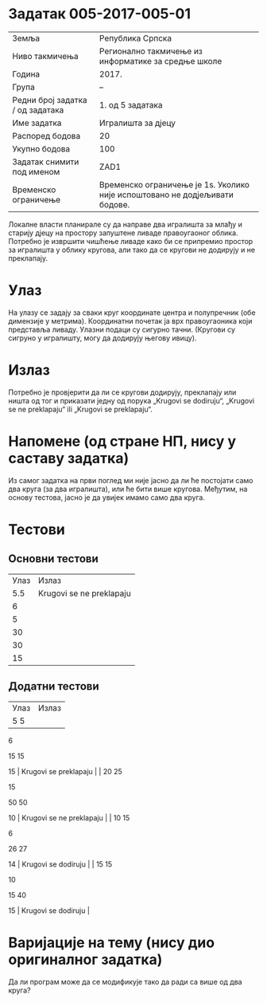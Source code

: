 Задатак 005-2017-005-01
=======================

|                                  |                                                                             |
|----------------------------------|-----------------------------------------------------------------------------|
| Земља                            | Република Српска                                                            |
| Ниво такмичења                   | Регионално такмичење из информатике за средње школе                         |
| Година                           | 2017.                                                                       |
| Група                            |  –                                                                          |
| Редни број задатка / од задатака | 1. од 5 задатака                                                            |
| Име задатка                      | Игралишта за дјецу                                                          |
| Распоред бодова                  | 20                                                                          |
| Укупно бодова                    | 100                                                                         |
| Задатак снимити под именом       | ZAD1                                                                        |
| Временско ограничење             | Временско ограничење је 1s. Уколико није испоштовано не додјељивати бодове. |

Локалне власти планирале су да направе два игралишта за млађу и старију дјецу на простору запуштене ливаде правоугаоног облика. Потребно је извршити чишћење ливаде како би се припремио простор за игралишта у облику кругова, али тако да се кругови не додирују и не преклапају.

Улаз
====

На улазу се задају за сваки круг координате центра и полупречник (обе димензије у метрима). Координатни почетак ја врх правоугаоника који представља ливаду. Улазни подаци су сигурно тачни. (Кругови су сигруно у игралишту, могу да додирују његову ивицу).

Излаз
=====

Потребно је провјерити да ли се кругови додирују, преклапају или ништа од тог и приказати једну од порука „Krugovi se dodiruju“, „Krugovi se ne preklapaju“ ili „Krugovi se preklapaju“.

Напомене (од стране НП, нису у саставу задатка)
===============================================

Из самог задатка на први поглед ми није јасно да ли ће постојати само два круга (за два игралишта), или ће бити више кругова. Међутим, на основу тестова, јасно је да увијек имамо само два круга.

Тестови
=======

Основни тестови
---------------

|      |                          |
|------|--------------------------|
| Улаз | Излаз                    |
| 5.5  | Krugovi se ne preklapaju |
| 6    |                          |
| 5    |                          |
| 30   |                          |
| 30   |                          |
| 15   |                          |

Додатни тестови
---------------

|       |                          |
|-------|--------------------------|
| Улаз  | Излаз                    |
| 5 5   
        
 6      
        
 15 15  
        
 15     | Krugovi se preklapaju    |
| 20 25 
        
 15     
        
 50 50  
        
 10     | Krugovi se ne preklapaju |
| 10 15 
        
 6      
        
 26 27  
        
 14     | Krugovi se dodiruju      |
| 15 15 
        
 10     
        
 15 40  
        
 15     | Krugovi se dodiruju      |

Варијације на тему (нису дио оригиналног задатка)
=================================================

Да ли програм може да се модификује тако да ради са више од два круга?
